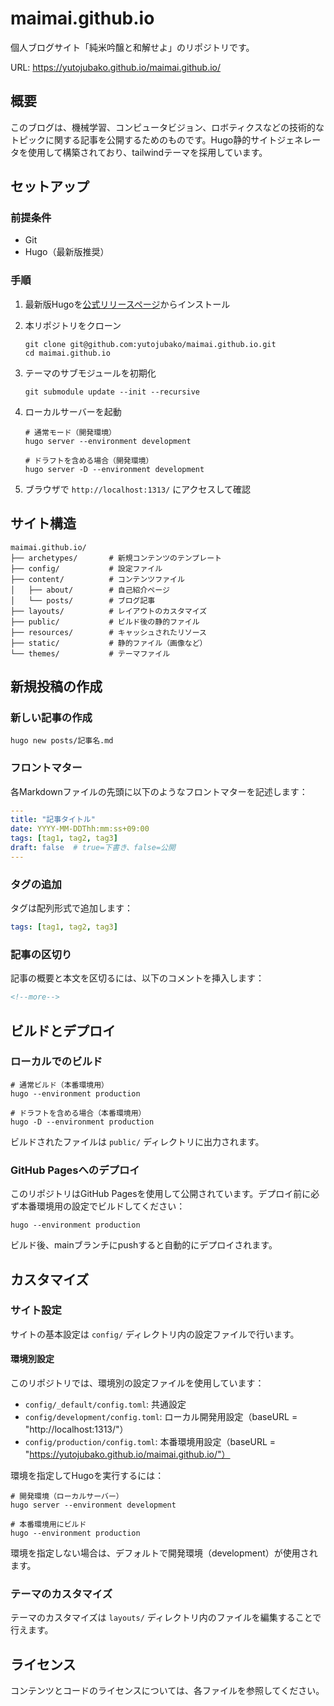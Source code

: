 # maimai.github.io

個人ブログサイト「純米吟醸と和解せよ」のリポジトリです。

URL: https://yutojubako.github.io/maimai.github.io/

## 概要

このブログは、機械学習、コンピュータビジョン、ロボティクスなどの技術的なトピックに関する記事を公開するためのものです。Hugo静的サイトジェネレータを使用して構築されており、tailwindテーマを採用しています。

## セットアップ

### 前提条件

- Git
- Hugo（最新版推奨）

### 手順

1. 最新版Hugoを[公式リリースページ](https://github.com/gohugoio/hugo/releases)からインストール

2. 本リポジトリをクローン
   ```shell
   git clone git@github.com:yutojubako/maimai.github.io.git
   cd maimai.github.io
   ```

3. テーマのサブモジュールを初期化
   ```shell
   git submodule update --init --recursive
   ```

4. ローカルサーバーを起動
   ```shell
   # 通常モード（開発環境）
   hugo server --environment development
   
   # ドラフトを含める場合（開発環境）
   hugo server -D --environment development
   ```

5. ブラウザで `http://localhost:1313/` にアクセスして確認

## サイト構造

```
maimai.github.io/
├── archetypes/       # 新規コンテンツのテンプレート
├── config/           # 設定ファイル
├── content/          # コンテンツファイル
│   ├── about/        # 自己紹介ページ
│   └── posts/        # ブログ記事
├── layouts/          # レイアウトのカスタマイズ
├── public/           # ビルド後の静的ファイル
├── resources/        # キャッシュされたリソース
├── static/           # 静的ファイル（画像など）
└── themes/           # テーマファイル
```

## 新規投稿の作成

### 新しい記事の作成

```shell
hugo new posts/記事名.md
```

### フロントマター

各Markdownファイルの先頭に以下のようなフロントマターを記述します：

```yaml
---
title: "記事タイトル"
date: YYYY-MM-DDThh:mm:ss+09:00
tags: [tag1, tag2, tag3]
draft: false  # true=下書き、false=公開
---
```

### タグの追加

タグは配列形式で追加します：

```yaml
tags: [tag1, tag2, tag3]
```

### 記事の区切り

記事の概要と本文を区切るには、以下のコメントを挿入します：

```markdown
<!--more-->
```

## ビルドとデプロイ

### ローカルでのビルド

```shell
# 通常ビルド（本番環境用）
hugo --environment production

# ドラフトを含める場合（本番環境用）
hugo -D --environment production
```

ビルドされたファイルは `public/` ディレクトリに出力されます。

### GitHub Pagesへのデプロイ

このリポジトリはGitHub Pagesを使用して公開されています。デプロイ前に必ず本番環境用の設定でビルドしてください：

```shell
hugo --environment production
```

ビルド後、mainブランチにpushすると自動的にデプロイされます。

## カスタマイズ

### サイト設定

サイトの基本設定は `config/` ディレクトリ内の設定ファイルで行います。

#### 環境別設定

このリポジトリでは、環境別の設定ファイルを使用しています：

- `config/_default/config.toml`: 共通設定
- `config/development/config.toml`: ローカル開発用設定（baseURL = "http://localhost:1313/"）
- `config/production/config.toml`: 本番環境用設定（baseURL = "https://yutojubako.github.io/maimai.github.io/"）

環境を指定してHugoを実行するには：

```shell
# 開発環境（ローカルサーバー）
hugo server --environment development

# 本番環境用にビルド
hugo --environment production
```

環境を指定しない場合は、デフォルトで開発環境（development）が使用されます。

### テーマのカスタマイズ

テーマのカスタマイズは `layouts/` ディレクトリ内のファイルを編集することで行えます。

## ライセンス

コンテンツとコードのライセンスについては、各ファイルを参照してください。
